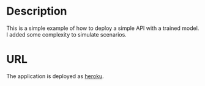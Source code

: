 # Description
This is a simple example of how to deploy a simple API with a trained model. I added some complexity to simulate 
scenarios.

# URL
The application is deployed as [heroku](https://iris-rote.herokuapp.com/).

